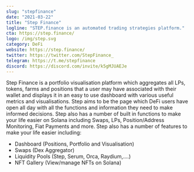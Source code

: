 ```yaml
---
slug: "stepfinance"
date: "2021-03-22"
title: "Step Finance"
logline: "STEP.finance is an automated trading strategies platform."
cta: https://step.finance/
logo: /img/step.svg
category: DeFi
website: https://step.finance/
twitter: https://twitter.com/StepFinance_
telegram: https://t.me/stepfinance
discord: https://discord.com/invite/k5gMJUAEJe
---
```


Step Finance is a portfolio visualisation platform which aggregates all LPs, tokens, farms and positions that a user may have associated with their wallet and displays it in an easy to use dashboard with various useful metrics and visualisations. Step aims to be the page which DeFi users have open all day with all the functions and information they need to make informed decisions. Step also has a number of built in functions to make your life easier on Solana including Swaps, LPs, Position/Address Monitoring, Fiat Payments and more.
Step also has a number of features to make your life easier including:

- Dashboard (Positions, Portfolio and Visualisation)
- Swaps (Dex Aggregator)
- Liquidity Pools (Step, Serum, Orca, Raydium,....)
- NFT Gallery (View/manage NFTs on Solana)
